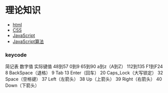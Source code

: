 # 理论知识
* [html](/理论知识/html.md)
* [CSS](/理论知识/CSS.md)
* [JavaScript](/理论知识/JavaScript.md)
* [JavaScript算法](理论知识/JavaScript算法.md)


### keycode
简记表
数字值	实际键值
48到57	0到9
65到90	a到z（A到Z）
112到135	F1到F24
8	BackSpace（退格）
9	Tab
13	Enter（回车）
20	Caps_Lock（大写锁定）
32	Space（空格键）
37	Left（左箭头）
38	Up（上箭头）
39	Right（右箭头）
40	Down（下箭头）

